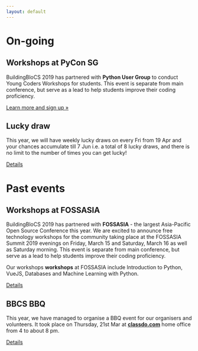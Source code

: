 ```yaml
---
layout: default
---
```

# On-going
## Workshops at PyCon SG

BuildingBloCS 2019 has partnered with **Python User Group** to conduct Young Coders Workshops for students. This event is separate from main conference, but serve as a lead to help students improve their coding proficiency.

[Learn more and sign up &raquo;](https://pycon.sg/young-coders)


## Lucky draw

This year, we will have weekly lucky draws on every Fri from 19 Apr and your chances accumulate till 7 Jun i.e. a total of 8 lucky draws, and there is no limit to the number of times you can get lucky!

<a class="btn" href="{{ site.baseurl }}/pre-event/luckydraw">Details</a>

# Past events

## Workshops at FOSSASIA

BuildingBloCS 2019 has partnered with **FOSSASIA** - the largest Asia-Pacific Open Source Conference this year. We are excited to announce free technology workshops for the community taking place at the FOSSASIA Summit 2019 evenings on Friday, March 15 and Saturday, March 16 as well as Saturday morning. This event is separate from main conference, but serve as a lead to help students improve their coding proficiency.

Our workshops **workshops** at FOSSASIA include Introduction to Python, VueJS, Databases and Machine Learning with Python.

<a class="btn" href="{{ site.baseurl }}/pre-event/workshop#Fossasia">Details</a>

## BBCS BBQ

This year, we have managed to organise a BBQ event for our organisers and volunteers. It took place on Thursday, 21st Mar at **[classdo.com](https://classdo.com/en/)** home office from 4 to about 8 pm.

<a class="btn" href="{{ site.baseurl }}/pre-event/bbq">Details</a>

